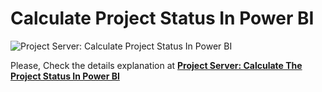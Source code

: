 # Calculate Project Status In Power BI

![Project Server: Calculate Project Status In Power BI][1]

  [1]: https://spgeeks.devoworx.com/wp-content/uploads/2020/02/Calculate-Project-Status-In-PowerBI.png
  
Please, Check the details explanation at **[Project Server: Calculate The Project Status In Power BI](https://spgeeks.devoworx.com/power-bi-calculate-project-status-in-project-server/)**
